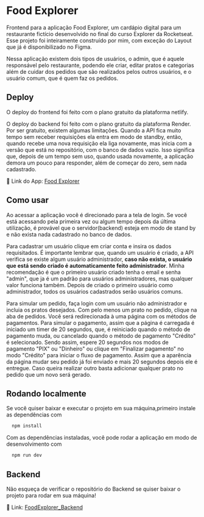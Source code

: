 
# Food Explorer

Frontend para a aplicação Food Explorer, um cardápio digital para um restaurante fictício desenvolvido no final do curso Explorer da Rocketseat. Esse projeto foi inteiramente construído por mim, com exceção do Layout que já é disponibilizado no Figma.

Nessa aplicação existem dois tipos de usuários, o admin, que é aquele responsável pelo restaurante, podendo ele criar, editar pratos e categorias além de cuidar dos pedidos que são realizados pelos outros usuários, e o usuário comum, que é quem faz os pedidos.
## Deploy

O deploy do frontend foi feito com o plano gratuito da plataforma netlify.

O deploy do backend foi feito com o plano gratuito da plataforma Render. Por ser gratuito, existem algumas limitações. Quando a API fica muito tempo sem receber requisições ela entra em modo de standby, então, quando recebe uma nova requisição ela liga novamente, mas inicia com a versão que está no repositório, com o banco de dados vazio. Isso significa que, depois de um tempo sem uso, quando usada novamente, a aplicação demora um pouco para responder, além de começar do zero, sem nada cadastrado.


🔗 Link do App: [Food Explorer](http://foodexplorer-app.netlify.app/)


## Como usar
Ao acessar a aplicação você é direcionado para a tela de login. Se você está acessando pela primeira vez ou algum tempo depois da última utilização, é provável que o servidor(backend) esteja em modo de stand by e não exista nada cadastrado no banco de dados.

Para cadastrar um usuário clique em criar conta e insira os dados requisitados. É importante lembrar que, quando um usuário é criado, a API verifica se existe algum usuário administrador, **caso não exista, o usuário que está sendo criado é automaticamente feito administrador**. Minha recomendação é que o primeiro usuário criado tenha o email e senha "admin", que ja é um padrão para usuários administradores, mas qualquer valor funciona também. Depois de criado o primeiro usuário como administrador, todos os usuários cadastrados serão usuários comuns.

Para simular um pedido, faça login com um usuário não administrador e incluia os pratos desejados. Com pelo menos um prato no pedido, clique na aba de pedidos. Você será redirecionada à uma página com os métodos de pagamentos. Para simular o pagamento, assim que a página é carregada é iniciado um timer de 20 segundos, que, é reiniciado quando o método de pagamento muda, ou cancelado quando o método de pagamento "Crédito" é selecionado. Sendo assim, espere 20 segundos nos modos de pagamento "PIX" ou "Dinheiro" ou clique em "Finalizar pagamento" no modo "Crédito" para iniciar o fluxo de pagamento. Assim que a aparência da página mudar seu pedido já foi enviado e mais 20 segundos depois ele é entregue. Caso queira realizar outro basta adicionar qualquer prato no pedido que um novo será gerado.

## Rodando localmente

Se você quiser baixar e executar o projeto em sua máquina,primeiro instale as dependências com
```bash
  npm install
```

Com as dependências instaladas, você pode rodar a aplicação em modo de desenvolvimento com

```bash
  npm run dev
```
## Backend

Não esqueça de verificar o repositório do Backend se quiser baixar o projeto para rodar em sua máquina!

🔗 Link: [FoodExplorer_Backend](https://github.com/sogbog/FoodExplorer_Backend)
